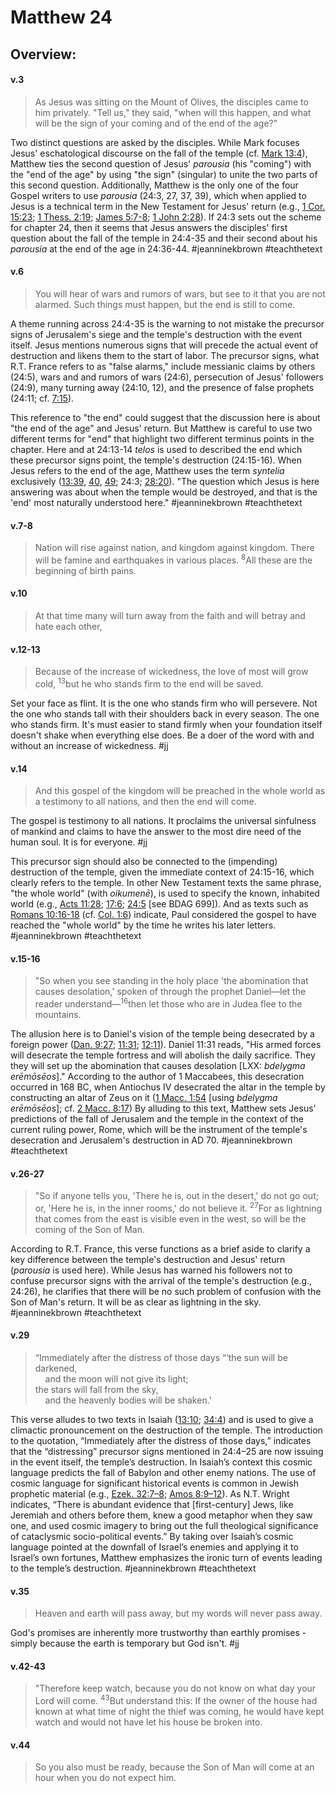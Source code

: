 # Matthew 24

## Overview:


#### v.3
>As Jesus was sitting on the Mount of Olives, the disciples came to him privately. "Tell us," they said, "when will this happen, and what will be the sign of your coming and of the end of the age?"

Two distinct questions are asked by the disciples. While Mark focuses Jesus' eschatological discourse on the fall of the temple (cf. [Mark 13:4](Mark13#v.4)), Matthew ties the second question of Jesus' *parousia* (his "coming") with the "end of the age" by using "the sign" (singular) to unite the two parts of this second question. Additionally, Matthew is the only one of the four Gospel writers to use *parousia* (24:3, 27, 37, 39), which when applied to Jesus is a technical term in the New Testament for Jesus' return (e.g., [1 Cor. 15:23](1Cor15#v.23); [1 Thess. 2:19](1Thess2#v.19); [James 5:7-8](James5#v.7-8); [1 John 2:28](1John2#v.28)). If 24:3 sets out the scheme for chapter 24, then it seems that Jesus answers the disciples' first question about the fall of the temple in 24:4-35 and their second about his *parousia* at the end of the age in 24:36-44.
#jeanninekbrown #teachthetext 

#### v.6
>You will hear of wars and rumors of wars, but see to it that you are not alarmed. Such things must happen, but the end is still to come.

A theme running across 24:4-35 is the warning to not mistake the precursor signs of Jerusalem's siege and the temple's destruction with the event itself. Jesus mentions numerous signs that will precede the actual event of destruction and likens them to the start of labor. The precursor signs, what R.T. France refers to as "false alarms," include messianic claims by others (24:5), wars and and rumors of wars (24:6), persecution of Jesus' followers (24:9), many turning away (24:10, 12), and the presence of false prophets (24:11; cf. [7:15](Matthew7#v.15)).

This reference to "the end" could suggest that the discussion here is about "the end of the age" and Jesus' return. But Matthew is careful to use two different terms for "end" that highlight two different terminus points in the chapter. Here and at 24:13-14 *telos* is used to described the end which these precursor signs point, the temple's destruction (24:15-16). When Jesus refers to the end of the age, Matthew uses the term *syntelia* exclusively ([13:39](Matthew13#v.39), [40](Matthew13#v.40), [49](Matthew13#v.49-50); 24:3; [28:20](Matthew28#v.20)). "The question which Jesus is here answering was about when the temple would be destroyed, and that is the 'end' most naturally understood here."
#jeanninekbrown #teachthetext 

#### v.7-8
>Nation will rise against nation, and kingdom against kingdom. There will be famine and earthquakes in various places. <sup>8</sup>All these are the beginning of birth pains.

#### v.10
>At that time many will turn away from the faith and will betray and hate each other,

#### v.12-13
>Because of the increase of wickedness, the love of most will grow cold, <sup>13</sup>but he who stands firm to the end will be saved.

Set your face as flint. It is the one who stands firm who will persevere. Not the one who stands tall with their shoulders back in every season. The one who stands firm. It's must easier to stand firmly when your foundation itself doesn't shake when everything else does. Be a doer of the word with and without an increase of wickedness.
#jj 

#### v.14
>And this gospel of the kingdom will be preached in the whole world as a testimony to all nations, and then the end will come.

The gospel is testimony to all nations. It proclaims the universal sinfulness of mankind and claims to have the answer to the most dire need of the human soul. It is for everyone.
#jj 

This precursor sign should also be connected to the (impending) destruction of the temple, given the immediate context of 24:15-16, which clearly refers to the temple. In other New Testament texts the same phrase, "the whole world" (with *oikumenē*), is used to specify the known, inhabited world (e.g., [Acts 11:28](Acts11#v.28); [17:6](Acts17#v.6); [24:5](Acts24#v.5) \[see BDAG 699\]). And as texts such as [Romans 10:16-18](Romans10#v.18) (cf. [Col. 1:6](Colossians1#v.5-6)) indicate, Paul considered the gospel to have reached the "whole world" by the time he writes his later letters.
#jeanninekbrown #teachthetext 

#### v.15-16
>"So when you see standing in the holy place 'the abomination that causes desolation,' spoken of through the prophet Daniel—let the reader understand—<sup>16</sup>then let those who are in Judea flee to the mountains.

The allusion here is to Daniel's vision of the temple being desecrated by a foreign power ([Dan. 9:27](Daniel9#v.27); [11:31](Daniel11#v.31); [12:11](Daniel12#v.11)). Daniel 11:31 reads, "His armed forces will desecrate the temple fortress and will abolish the daily sacrifice. They they will set up the abomination that causes desolation \[LXX: *bdelygma erēmōsēos*]." According to the author of 1 Maccabees, this desecration occurred in 168 BC, when Antiochus IV desecrated the altar in the temple by constructing an altar of Zeus on it ([1 Macc. 1:54](1Macc1.md#v.54) \[using *bdelygma erēmōsēos*]; cf. [2 Macc. 8:17](2Macc8.md#v.17)) By alluding to this text, Matthew sets Jesus' predictions of the fall of Jerusalem and the temple in the context of the current ruling power, Rome, which will be the instrument of the temple's desecration and Jerusalem's destruction in AD 70.
#jeanninekbrown #teachthetext 

#### v.26-27
>"So if anyone tells you, 'There he is, out in the desert,' do not go out; or, 'Here he is, in the inner rooms,' do not believe it. <sup>27</sup>For as lightning that comes from the east is visible even in the west, so will be the coming of the Son of Man.

According to R.T. France, this verse functions as a brief aside to clarify a key difference between the temple's destruction and Jesus' return (*parousia* is used here). While Jesus has warned his followers not to confuse precursor signs with the arrival of the temple's destruction (e.g., 24:26), he clarifies that there will be no such problem of confusion with the Son of Man's return. It will be as clear as lightning in the sky.
#jeanninekbrown #teachthetext 

#### v.29
>“Immediately after the distress of those days
“‘the sun will be darkened,  
    and the moon will not give its light;  
the stars will fall from the sky,  
    and the heavenly bodies will be shaken.'

This verse alludes to two texts in Isaiah ([13:10](Isaiah13.md#v.10); [34:4](Isaiah34#v.4)) and is used to give a climactic pronouncement on the destruction of the temple. The introduction to the quotation, “Immediately after the distress of those days,” indicates that the “distressing” precursor signs mentioned in 24:4–25 are now issuing in the event itself, the temple’s destruction. In Isaiah’s context this cosmic language predicts the fall of Babylon and other enemy nations. The use of cosmic language for significant historical events is common in Jewish prophetic material (e.g., [Ezek. 32:7–8](Ezekiel32#v.7-8); [Amos 8:9–12](Amos8#v.9-10)). As N.T. Wright indicates, “There is abundant evidence that \[first-century] Jews, like Jeremiah and others before them, knew a good metaphor when they saw one, and used cosmic imagery to bring out the full theological significance of cataclysmic socio-political events.” By taking over Isaiah’s cosmic language pointed at the downfall of Israel’s enemies and applying it to Israel’s own fortunes, Matthew emphasizes the ironic turn of events leading to the temple’s destruction.
#jeanninekbrown #teachthetext 

#### v.35
>Heaven and earth will pass away, but my words will never pass away.

God's promises are inherently more trustworthy than earthly promises - simply because the earth is temporary but God isn't.
#jj 

#### v.42-43
>"Therefore keep watch, because you do not know on what day your Lord will come. <sup>43</sup>But understand this: If the owner of the house had known at what time of night the thief was coming, he would have kept watch and would not have let his house be broken into.

#### v.44
>So you also must be ready, because the Son of Man will come at an hour when you do not expect him.

